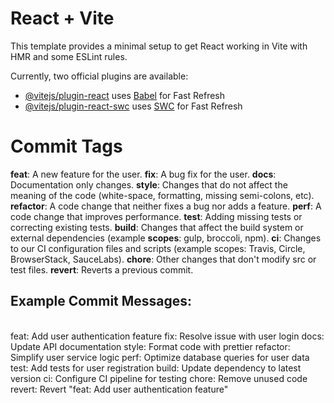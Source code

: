 # React + Vite

This template provides a minimal setup to get React working in Vite with HMR and some ESLint rules.

Currently, two official plugins are available:

- [@vitejs/plugin-react](https://github.com/vitejs/vite-plugin-react/blob/main/packages/plugin-react/README.md) uses [Babel](https://babeljs.io/) for Fast Refresh
- [@vitejs/plugin-react-swc](https://github.com/vitejs/vite-plugin-react-swc) uses [SWC](https://swc.rs/) for Fast Refresh



<h1>Commit Tags</h1>
<strong>feat</strong>: A new feature for the user.
<strong>fix</strong>: A bug fix for the user.
<strong>docs</strong>: Documentation only changes.
<strong>style</strong>: Changes that do not affect the meaning of the code (white-space, formatting, missing semi-colons, etc).
<strong>refactor</strong>: A code change that neither fixes a bug nor adds a feature.
<strong>perf</strong>: A code change that improves performance.
<strong>test</strong>: Adding missing tests or correcting existing tests.
<strong>build</strong>: Changes that affect the build system or external dependencies (example <strong>scopes</strong>: gulp, broccoli, npm).
<strong>ci</strong>: Changes to our CI configuration files and scripts (example scopes: Travis, Circle, BrowserStack, SauceLabs).
<strong>chore</strong>: Other changes that don't modify src or test files.
<strong>revert</strong>: Reverts a previous commit.

<h2>Example Commit Messages:</h2> <br>
feat: Add user authentication feature
fix: Resolve issue with user login
docs: Update API documentation
style: Format code with prettier
refactor: Simplify user service logic
perf: Optimize database queries for user data
test: Add tests for user registration
build: Update dependency to latest version
ci: Configure CI pipeline for testing
chore: Remove unused code
revert: Revert "feat: Add user authentication feature"